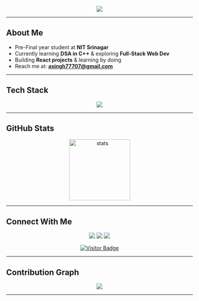 
<p align="center">
  <a href="https://github.com/akshat770">
    <img src="https://readme-typing-svg.herokuapp.com?size=28&duration=4000&color=F72CDA&center=true&vCenter=true&width=600&lines=Hey+,+I'm+Akshat+Singh;Web+Developer+;NIT+Srinagar+Student+" />
  </a>
</p>


---

## About Me
- Pre-Final year student at **NIT Srinagar**  
- Currently learning **DSA in C++** & exploring **Full-Stack Web Dev**  
- Building **React projects** & learning by doing  
- Reach me at: **asingh77707@gmail.com**  

---

## Tech Stack
<p align="center">
  <img src="https://skillicons.dev/icons?i=cpp,html,css,js,react,nodejs,express,mongodb,mysql,git,github,vscode" />
</p>

---

## GitHub Stats
<p align="center">
  <img src="https://github-readme-stats.vercel.app/api?username=akshat770&show_icons=true&theme=radical" alt="stats" height="165"/>
</p>

---

## Connect With Me
<p align="center">
  <a href="https://linkedin.com/in/akshat-singh-226815278"><img src="https://img.shields.io/badge/LinkedIn-0077B5?logo=linkedin&logoColor=white" /></a>
  <a href="https://instagram.com/akshhxtttt"><img src="https://img.shields.io/badge/Instagram-E4405F?logo=instagram&logoColor=white" /></a>
  <a href="mailto:asingh77707@gmail.com"><img src="https://img.shields.io/badge/Email-D14836?logo=gmail&logoColor=white" /></a>
</p>

<p align="center">
  <a href="https://visitcount.itsvg.in/api?id=akshat770">
    <img src="https://visitor-badge.laobi.icu/badge?page_id=akshat770" alt="Visitor Badge"/>
  </a>
</p>

---

## Contribution Graph
<p align="center">
  <img src="https://github-readme-activity-graph.vercel.app/graph?username=akshat770&theme=tokyo-night" />
</p>

---
